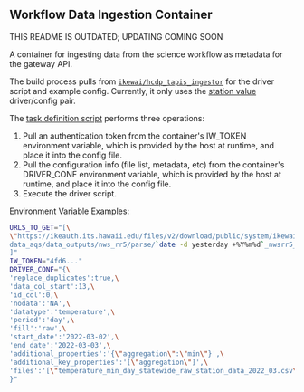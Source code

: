 ## Workflow Data Ingestion Container

THIS README IS OUTDATED; UPDATING COMING SOON

A container for ingesting data from the science workflow as metadata for the gateway API.

The build process pulls from [`ikewai/hcdp_tapis_ingestor`](https://github.com/ikewai/hcdp_tapis_ingestor) for the driver script and example config.
Currently, it only uses the [station value](https://github.com/ikewai/hcdp_tapis_ingestor/tree/master/station_values) driver/config pair.

The [task definition script](/containers/ingestion/scripts/task.sh) performs three operations:
1. Pull an authentication token from the container's IW_TOKEN environment variable, which is provided by the host at runtime, and place it into the config file.
2. Pull the configuration info (file list, metadata, etc) from the container's DRIVER_CONF environment variable, which is provided by the host at runtime, and place it into the config file.
3. Execute the driver script.

Environment Variable Examples:
```sh
URLS_TO_GET="[\
\"https://ikeauth.its.hawaii.edu/files/v2/download/public/system/ikewai-annotated-data/HCDP/workflow_data/preliminary_test/\
data_aqs/data_outputs/nws_rr5/parse/`date -d yesterday +%Y%m%d`_nwsrr5_parsed.csv\"\
]"
IW_TOKEN="4fd6..."
DRIVER_CONF="{\
'replace_duplicates':true,\
'data_col_start':13,\
'id_col':0,\
'nodata':'NA',\
'datatype':'temperature',\
'period':'day',\
'fill':'raw',\
'start_date':'2022-03-02',\
'end_date':'2022-03-03',\
'additional_properties':'{\"aggregation\":\"min\"}',\
'additional_key_properties':'[\"aggregation\"]',\
'files':'[\"temperature_min_day_statewide_raw_station_data_2022_03.csv\"]'\
}"
```